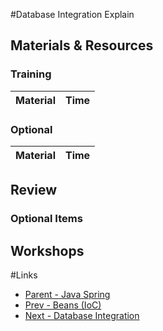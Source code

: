 #Database Integration
Explain

## Materials & Resources

### Training
| Material | Time |
|:---------|-----:|

### Optional
| Material | Time |
|:---------|-----:|

## Review

### Optional Items


## Workshops

#Links
- [Parent - Java Spring](../README.md)
- [Prev - Beans (IoC)](../ioc-bean/README.md)
- [Next - Database Integration](../database-integration/README.md)
